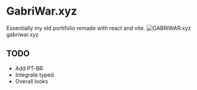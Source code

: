 # GabriWar.xyz
Essentially my old portifolio remade with react and vite.
![GABRIWAR.xyz](https://github.com/GabriWar/PortifolioVR/assets/72227489/5c7b8436-b070-4d1b-a243-d1f5e7a943de)
gabriwar.xyz



## TODO
- Add PT-BR
- Integrate typed
- Overall looks


